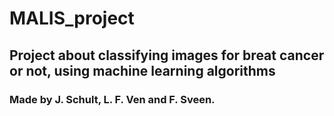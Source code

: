 # MALIS_project
## Project about classifying images for breat cancer or not, using machine learning algorithms
### Made by J. Schult, L. F. Ven and F. Sveen.
